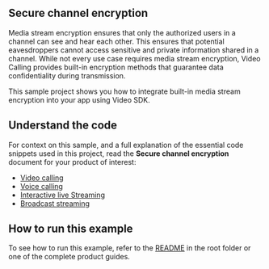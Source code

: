 ## Secure channel encryption

Media stream encryption ensures that only the authorized users in a channel can see and hear each other. This ensures that potential eavesdroppers cannot access sensitive and private information shared in a channel. While not every use case requires media stream encryption, Video Calling provides built-in encryption methods that guarantee data confidentiality during transmission.

This sample project shows you how to integrate built-in media stream encryption into your app using Video SDK.

## Understand the code

For context on this sample, and a full explanation of the essential code snippets used in this project, read the **Secure channel encryption** document for your product of interest:

* [Video calling](https://docs.agora.io/en/video-calling/develop/media-stream-encryption?platform=flutter)
* [Voice calling](https://docs.agora.io/en/voice-calling/develop/media-stream-encryption?platform=flutter)
* [Interactive live Streaming](https://docs.agora.io/en/interactive-live-streaming/develop/media-stream-encryption?platform=flutter)
* [Broadcast streaming](https://docs.agora.io/en/broadcast-streaming/develop/media-stream-encryption?platform=flutter)

## How to run this example

To see how to run this example, refer to the [README](../../../README.md) in the root folder or one of the complete product guides.
